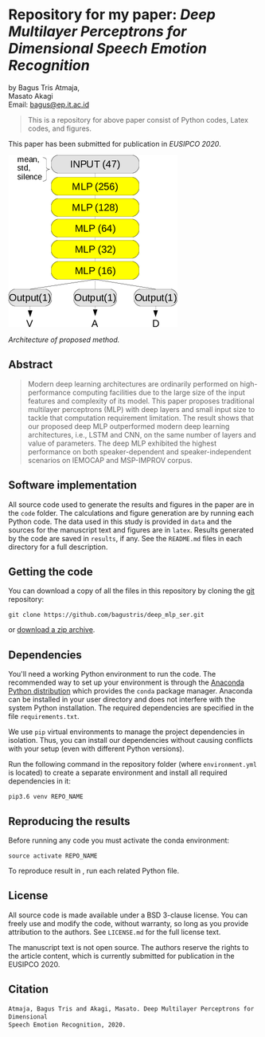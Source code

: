 # Repository for my paper: *Deep Multilayer Perceptrons for Dimensional Speech Emotion Recognition*

by
Bagus Tris Atmaja,    
Masato Akagi  
Email: bagus@ep.it.ac.id

> This is a repository for above paper consist of 
> Python codes, Latex codes, and figures.

This paper has been submitted for publication in *EUSIPCO 2020*.

![](fig/deep_mlp.png)

*Architecture of proposed method.*


## Abstract

> Modern deep learning architectures are ordinarily
performed on high-performance computing facilities due to the
large size of the input features and complexity of its model.
This paper proposes traditional multilayer perceptrons (MLP)
with deep layers and small input size to tackle that computation
requirement limitation. The result shows that our proposed deep
MLP outperformed modern deep learning architectures, i.e.,
LSTM and CNN, on the same number of layers and value of
parameters. The deep MLP exhibited the highest performance
on both speaker-dependent and speaker-independent scenarios
on IEMOCAP and MSP-IMPROV corpus.


## Software implementation


All source code used to generate the results and figures in the paper are in
the `code` folder.
The calculations and figure generation are by 
running each Python code.
The data used in this study is provided in `data` and the sources for the
manuscript text and figures are in `latex`.
Results generated by the code are saved in `results`, if any.
See the `README.md` files in each directory for a full description.


## Getting the code

You can download a copy of all the files in this repository by cloning the
[git](https://git-scm.com/) repository:

    git clone https://github.com/bagustris/deep_mlp_ser.git

or [download a zip archive](https://github.com/bagustris/deep_mlp_ser).



## Dependencies

You'll need a working Python environment to run the code.
The recommended way to set up your environment is through the
[Anaconda Python distribution](https://www.anaconda.com/download/) which
provides the `conda` package manager.
Anaconda can be installed in your user directory and does not interfere with
the system Python installation.
The required dependencies are specified in the file `requirements.txt`.

We use `pip` virtual environments to manage the project dependencies in
isolation.
Thus, you can install our dependencies without causing conflicts with your
setup (even with different Python versions).

Run the following command in the repository folder (where `environment.yml`
is located) to create a separate environment and install all required
dependencies in it:

    pip3.6 venv REPO_NAME


## Reproducing the results

Before running any code you must activate the conda environment:

    source activate REPO_NAME

To reproduce result in , run each related Python file.  


## License

All source code is made available under a BSD 3-clause license. You can freely
use and modify the code, without warranty, so long as you provide attribution
to the authors. See `LICENSE.md` for the full license text.

The manuscript text is not open source. The authors reserve the rights to the
article content, which is currently submitted for publication in the
EUSIPCO 2020.


## Citation
```
Atmaja, Bagus Tris and Akagi, Masato. Deep Multilayer Perceptrons for Dimensional
Speech Emotion Recognition, 2020.
```

